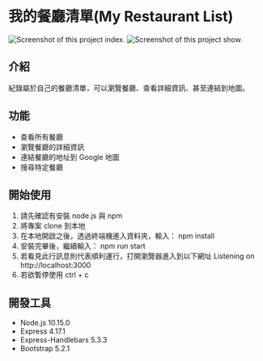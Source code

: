# 我的餐廳清單(My Restaurant List)

![Screenshot of this project index.](https://i.imgur.com/gHn1BGY.png)
![Screenshot of this project show.](https://i.imgur.com/NwqZopW.png)

## 介紹
紀錄屬於自己的餐廳清單，可以瀏覽餐廳、查看詳細資訊、甚至連結到地圖。

## 功能
* 查看所有餐廳
* 瀏覽餐廳的詳細資訊
* 連結餐廳的地址到 Google 地圖
* 搜尋特定餐廳

## 開始使用
1. 請先確認有安裝 node.js 與 npm
2. 將專案 clone 到本地
3. 在本地開啟之後，透過終端機進入資料夾，輸入：
npm install
4. 安裝完畢後，繼續輸入：
npm run start
5. 若看見此行訊息則代表順利運行，打開瀏覽器進入到以下網址
Listening on http://localhost:3000
6. 若欲暫停使用
ctrl + c

## 開發工具
- Node.js 10.15.0
- Express 4.17.1
- Express-Handlebars 5.3.3
- Bootstrap 5.2.1
